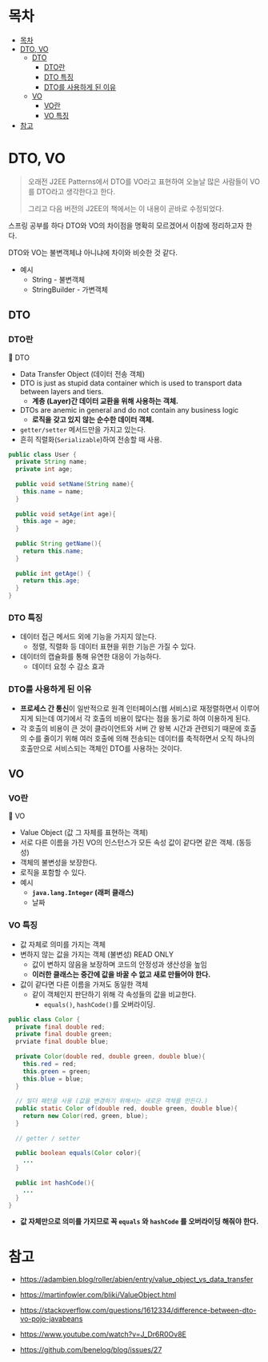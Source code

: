 # 목차

- [목차](#목차)
- [DTO, VO](#dto-vo)
  - [DTO](#dto)
    - [DTO란](#dto란)
    - [DTO 특징](#dto-특징)
    - [DTO를 사용하게 된 이유](#dto를-사용하게-된-이유)
  - [VO](#vo)
    - [VO란](#vo란)
    - [VO 특징](#vo-특징)
- [참고](#참고)



# DTO, VO

> 오래전 J2EE Patterns에서 DTO를 VO라고 표현하여 오늘날 많은 사람들이 VO를 DTO라고 생각한다고 한다.
>
> 그리고 다음 버전의 J2EE의 책에서는 이 내용이 곧바로 수정되었다.

스프링 공부를 하다 DTO와 VO의 차이점을 명확히 모르겠어서 이참에 정리하고자 한다.

DTO와 VO는 불변객체냐 아니냐에 차이와 비슷한 것 같다.

* 예시
  * String - 불변객체
  * StringBuilder - 가변객체



## DTO



### DTO란

🤔 DTO

* Data Transfer Object (데이터 전송 객체)
* DTO is just as stupid data container which is used to transport data between layers and tiers.
  * **계층 (Layer)간 데이터 교환을 위해 사용하는 객체.**
* DTOs are anemic in general and do not contain any business logic
  * **로직을 갖고 있지 않는 순수한 데이터 객체.** 
* `getter/setter` 메서드만을 가지고 있는다.
* 흔히 직렬화(`Serializable`)하여 전송할 때 사용.

```java
public class User {
  private String name;
  private int age;
  
  public void setName(String name){
    this.name = name;
  }
  
  public void setAge(int age){
    this.age = age;
  }
  
  public String getName(){
    return this.name;
  }
  
  public int getAge() {
    return this.age;
  }
}
```



### DTO 특징

* 데이터 접근 메서드 외에 기능을 가지지 않는다.
  * 정렬, 직렬화 등 데이터 표현을 위한 기능은 가질 수 있다.
* 데이터의 캡슐화를 통해 유연한 대응이 가능하다.
  * 데이터 요청 수 감소 효과



### DTO를 사용하게 된 이유

* **프로세스 간 통신**이 일반적으로 원격 인터페이스(웹 서비스)로 재정렬하면서 이루어지게 되는데 여기에서 각 호출의 비용이 많다는 점을 동기로 하여 이용하게 된다.
* 각 호출의 비용이 큰 것이 클라이언트와 서버 간 왕복 시간과 관련되기 때문에 호출의 수를 줄이기 위해 여러 호출에 의해 전송되는 데이터를 축적하면서 오직 하나의 호출만으로 서비스되는 객체인 DTO를 사용하는 것이다.





## VO



### VO란

🤔 VO

* Value Object (값 그 자체를 표현하는 객체)
* 서로 다른 이름을 가진 VO의 인스턴스가 모든 속성 값이 같다면 같은 객체. (동등성)
* 객체의 불변성을 보장한다.
* 로직을 포함할 수 있다.
* 예시
  * **`java.lang.Integer` (래퍼 클래스)**
  * 날짜



### VO 특징

* 값 자체로 의미를 가지는 객체
* 변하지 않는 값을 가지는 객체 (불변성) READ ONLY
  * 값이 변하지 않음을 보장하며 코드의 안정성과 생산성을 높임
  * **이러한 클래스는 중간에 값을 바꿀 수 없고 새로 만들어야 한다.**
* 값이 같다면 다른 이름을 가져도 동일한 객체
  * 같이 객체인지 판단하기 위해 각 속성들의 값을 비교한다.
    * `equals()`, `hashCode()`를 오버라이딩.

```java
public class Color {
  private final double red;
  private final double green;
  prviate final double blue;
  
  private Color(double red, double green, double blue){
    this.red = red;
    this.green = green;
    this.blue = blue;
  }
  
  // 빌더 패턴을 사용 (값을 변경하기 위해서는 새로운 객체를 만든다.)
  public static Color of(double red, double green, double blue){
    return new Color(red, green, blue);
  }
  
  // getter / setter
  
  public boolean equals(Color color){
    ...
  }
  
  public int hashCode(){
    ...
  }
}
```

* **값 자체만으로 의미를 가지므로 꼭 `equals` 와 `hashCode` 를 오버라이딩 해줘야 한다.**



# 참고

* https://adambien.blog/roller/abien/entry/value_object_vs_data_transfer

* https://martinfowler.com/bliki/ValueObject.html
* https://stackoverflow.com/questions/1612334/difference-between-dto-vo-pojo-javabeans

* https://www.youtube.com/watch?v=J_Dr6R0Ov8E

* https://github.com/benelog/blog/issues/27